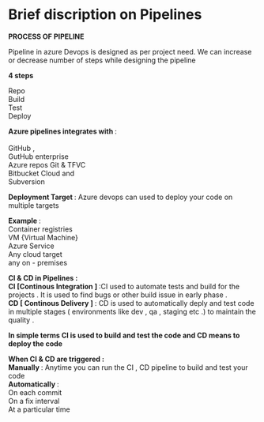 # Brief discription on Pipelines

<b>PROCESS OF PIPELINE</b>

Pipeline in azure Devops is designed as per project need.
We can increase or decrease number of steps while designing the pipeline

<b>4 steps</b> <br>

Repo <br>
Build<br>
Test<br>
Deploy<br>

<b>Azure pipelines integrates with </b> :
<br>
<br>
GitHub , <br>
GutHub enterprise <br>
Azure repos Git & TFVC <br>
Bitbucket Cloud and <br>
Subversion <br>

<b>Deployment Target </b>: Azure devops can used to deploy your code on multiple targets

<b>Example </b>: <br>
Container registries <br>
VM {Virtual Machine} <br>
Azure Service <br>
Any cloud target <br>
any on - premises <br>

<b>CI & CD in Pipelines : </b> <br>
<b>CI [Continous Integration ] </b>:CI used to automate tests and build for the projects . It is used to find bugs or other build issue in early phase .<br>
<b>CD [ Continous Delivery ] </b>: CD is used to automatically deply and test code in multiple stages ( environments like dev , qa , staging etc .) to maintain the quality . <br>

<b>In simple terms CI is used to build and test the code and CD means to deploy the code </b>

<b>When CI & CD are triggered :</b> <br>
<b>Manually </b>: Anytime you can run the CI , CD pipeline to build and test your code <br>
<b>Automatically </b>: <br>
On each commit <br>
On a fix interval <br>
At a particular time <br>
